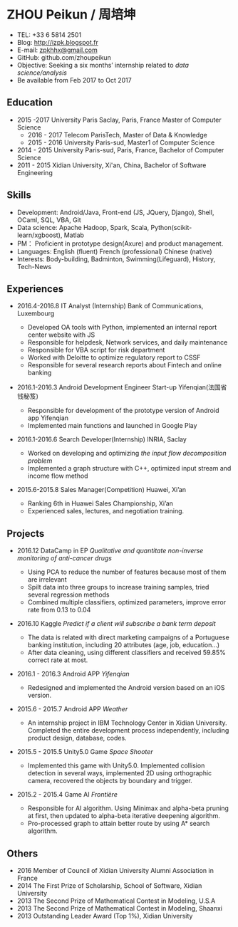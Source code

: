 
# ZHOU Peikun / 周培坤

  - TEL:  +33 6 5814 2501
  - Blog: http://izpk.blogspot.fr
  - E-mail: zpkhhx@gmail.com
  - GitHub: github.com/zhoupeikun
  - Objective: Seeking a six months’ internship related to *data science/analysis*
  - Be available from Feb 2017 to Oct 2017

## Education

- 2015 -2017 University Paris Saclay, Paris, France Master of Computer Science
  * 2016 - 2017 Telecom ParisTech, Master of Data & Knowledge
  * 2015 - 2016 University Paris-sud, Master1 of Computer Science
- 2014 - 2015 University Paris-sud, Paris, France, Bachelor of Computer Science
- 2011 - 2015 Xidian University, Xi'an, China, Bachelor of Software Engineering

## Skills

- Development: Android/Java, Front-end (JS, JQuery, Django), Shell, OCaml, SQL, VBA, Git
- Data science: Apache Hadoop, Spark, Scala, Python(scikit-learn/xgboost), Matlab
- PM： Proficient in prototype design(Axure) and product management.
- Languages: English (fluent) French (professional) Chinese (native)
- Interests: Body-building, Badminton, Swimming(Lifeguard), History, Tech-News


## Experiences

- 2016.4-2016.8 IT Analyst (Internship) Bank of Communications, Luxembourg
  * Developed OA tools with Python, implemented an internal report center website with JS
  * Responsible for helpdesk, Network services, and daily maintenance
  * Responsible for VBA script for risk department
  * Worked with Deloitte to optimize regulatory report to CSSF
  * Responsible for several research reports about Fintech and online banking


- 2016.1-2016.3 Android Development Engineer Start-up Yifenqian(法国省钱秘笈)
  * Responsible for development of the prototype version of Android app Yifenqian
  * Implemented main functions and launched in Google Play


- 2016.1-2016.6 Search Developer(Internship) INRIA, Saclay
  * Worked on developing and optimizing *the input flow decomposition problem*
  * Implemented a graph structure with C++, optimized input stream and income flow method


- 2015.6-2015.8 Sales Manager(Competition) Huawei, Xi’an
  * Ranking 6th in Huawei Sales Championship, Xi’an
  * Experienced sales, lectures, and negotiation training.

## Projects
- 2016.12 DataCamp in EP *Qualitative and quantitate non-inverse monitoring of anti-cancer drugs*
  * Using PCA to reduce the number of features because most of them are irrelevant
  * Spilt data into three groups to increase training samples, tried several regression methods
  * Combined multiple classifiers, optimized parameters, improve error rate from 0.13 to 0.04


- 2016.10 Kaggle *Predict if a client will subscribe a bank term deposit*
  * The data is related with direct marketing campaigns of a Portuguese banking institution, including 20 attributes (age, job, education...)
  * After data cleaning, using different classifiers and received 59.85% correct rate at most.


- 2016.1 - 2016.3 Android APP *Yifenqian*
  * Redesigned and implemented the Android version based on an iOS version.


- 2015.6 - 2015.7 Android APP *Weather*
  * An internship project in IBM Technology Center in Xidian University. Completed the entire development process independently, including product design, database, codes.


- 2015.5 - 2015.5 Unity5.0 Game *Space Shooter*
  * Implemented this game with Unity5.0. Implemented collision detection in several ways, implemented 2D using orthographic camera, recovered the objects by boundary and trigger.


- 2015.2 - 2015.4 Game AI *Frontière*
  * Responsible for AI algorithm. Using Minimax and alpha-beta pruning at first, then updated to alpha-beta iterative deepening algorithm.
  * Pro-processed graph to attain better route by using A* search algorithm.


## Others
- 2016  Member of Council of Xidian University Alumni Association in France
- 2014  The First Prize of Scholarship, School of Software, Xidian University
- 2013  The Second Prize of Mathematical Contest in Modeling, U.S.A
- 2013  The Second Prize of Mathematical Contest in Modeling, Shaanxi
- 2013  Outstanding Leader Award (Top 1%), Xidian University
